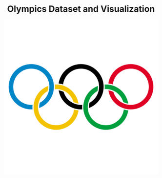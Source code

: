<h1 align="center">Olympics Dataset and Visualization</h1>

<img src="./img/logo.png" alt="Logo"  />
